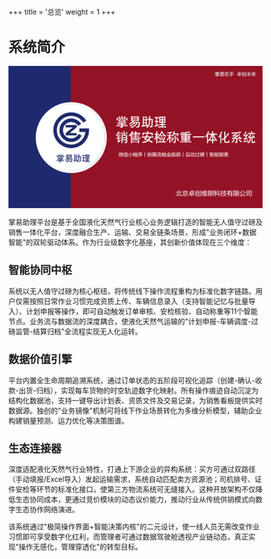 +++
title = '总览'
weight = 1
+++

# 系统简介

![](assets/20250320_114508___17424422895021.png)

掌易助理平台是基于全国液化天然气行业核心业务逻辑打造的智能无人值守过磅及销售一体化平台，深度融合生产、运输、交易全链条场景，形成"业务闭环+数据智能"的双轮驱动体系。作为行业级数字化基座，其创新价值体现在三个维度：



## 智能协同中枢

系统以无人值守过磅为核心枢纽，将传统线下操作流程重构为标准化数字链路。用户仅需按照日常作业习惯完成资质上传、车辆信息录入（支持智能记忆与批量导入）、计划申报等操作，即可自动触发订单审核、安检核验、自动称重等11个智能节点。业务流与数据流的深度耦合，使液化天然气运输的"计划申报-车辆调度-过磅监管-结算归档"全流程实现无人化运转。

## 数据价值引擎

平台内置全生命周期追溯系统，通过订单状态的五阶段可视化追踪（创建-确认-收款-出货-归档），实现每车货物的时空轨迹数字化映射。所有操作痕迹自动沉淀为结构化数据池，支持一键导出计划表、资质文件及交易记录，为销售看板提供实时数据源。独创的"业务镜像"机制可将线下作业场景转化为多维分析模型，辅助企业构建销量预测、运力优化等决策图谱。

## 生态连接器

深度适配液化天然气行业特性，打通上下游企业的异构系统：买方可通过双路径（手动填报/Excel导入）发起运输需求，系统自动匹配卖方资源池；司机排号、证件安检等环节的标准化接口，使第三方物流系统可无缝接入。这种开放架构不仅降低生态协同成本，更通过竞价模块的动态议价能力，推动行业从传统供销模式向数字生态协作网络演进。

该系统通过"极简操作界面+智能决策内核"的二元设计，使一线人员无需改变作业习惯即可享受数字化红利，而管理者可通过数据驾驶舱透视产业链动态，真正实现"操作无感化，管理穿透化"的转型目标。
